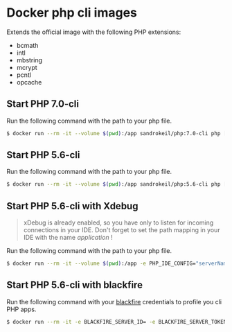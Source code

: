 # Docker php cli images
Extends the official image with the following PHP extensions:

* bcmath 
* intl 
* mbstring 
* mcrypt 
* pcntl
* opcache

## Start PHP 7.0-cli
Run the following command with the path to your php file.

```bash
$ docker run --rm -it --volume $(pwd):/app sandrokeil/php:7.0-cli php [your file]
```

## Start PHP 5.6-cli
Run the following command with the path to your php file.

```bash
$ docker run --rm -it --volume $(pwd):/app sandrokeil/php:5.6-cli php [your file]
```

## Start PHP 5.6-cli with Xdebug
> xDebug is already enabled, so you have only to listen for incoming connections in your IDE. Don't forget to set the 
path mapping in your IDE with the name *application* !

Run the following command with the path to your php file.

```bash
$ docker run --rm -it --volume $(pwd):/app -e PHP_IDE_CONFIG="serverName=application" sandrokeil/php:5.6-cli-xdebug php [your file]
```

## Start PHP 5.6-cli with blackfire
Run the following command with your [blackfire](https://blackfire.io) credentials to profile you cli PHP apps.

```bash
$ docker run --rm -it -e BLACKFIRE_SERVER_ID= -e BLACKFIRE_SERVER_TOKEN= -e BLACKFIRE_CLIENT_ID= -e BLACKFIRE_CLIENT_TOKEN= --volume $(pwd):/app sandrokeil/php:5.6-cli-blackfire blackfire $@
```
